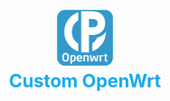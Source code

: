 <h1 align="center">
  <img src="/pictures/logo.png" alt="OpenWrt" width="100">
  <br><strong style="font-size: 2rem; color:rgb(22, 170, 238);">Custom OpenWrt</strong><br>
</h1>
